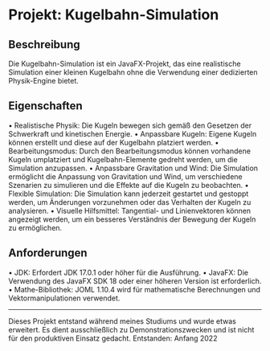 
# Projekt: Kugelbahn-Simulation

## Beschreibung
Die Kugelbahn-Simulation ist ein JavaFX-Projekt, das eine realistische Simulation einer kleinen Kugelbahn ohne die Verwendung einer dedizierten Physik-Engine bietet. 

## Eigenschaften
•	Realistische Physik: Die Kugeln bewegen sich gemäß den Gesetzen der Schwerkraft und kinetischen Energie.
•	Anpassbare Kugeln: Eigene Kugeln können erstellt und diese auf der Kugelbahn platziert werden.
•	Bearbeitungsmodus: Durch den Bearbeitungsmodus können vorhandene Kugeln umplatziert und Kugelbahn-Elemente gedreht werden, um die Simulation anzupassen.
•	Anpassbare Gravitation und Wind: Die Simulation ermöglicht die Anpassung von Gravitation und Wind, um verschiedene Szenarien zu simulieren und die Effekte auf die Kugeln zu beobachten.
•	Flexible Simulation: Die Simulation kann jederzeit gestartet und gestoppt werden, um Änderungen vorzunehmen oder das Verhalten der Kugeln zu analysieren.
•	Visuelle Hilfsmittel: Tangential- und Linienvektoren können angezeigt werden, um ein besseres Verständnis der Bewegung der Kugeln zu ermöglichen.

## Anforderungen
•	JDK: Erfordert JDK 17.0.1 oder höher für die Ausführung.
•	JavaFX: Die Verwendung des JavaFX SDK 18 oder einer höheren Version ist erforderlich.
•	Mathe-Bibliothek: JOML 1.10.4 wird für mathematische Berechnungen und Vektormanipulationen verwendet.

---

Dieses Projekt entstand während meines Studiums und wurde etwas erweitert. Es dient ausschließlich zu Demonstrationszwecken und ist nicht für den produktiven Einsatz gedacht.
Entstanden: Anfang 2022
